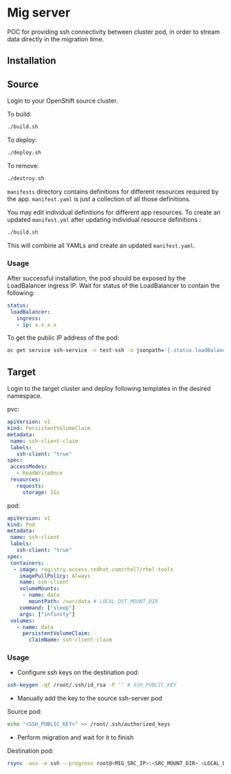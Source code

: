 # Mig server

POC for providing ssh connectivity between cluster pod, in order to stream data directly in the migration time.

## Installation

## Source

Login to your OpenShift source cluster.

To build:

```bash
./build.sh
```

To deploy:

```bash
./deploy.sh
```

To remove:

```bash
./destroy.sh
```

`manifests` directory contains definitions for different resources required by the app. `manifest.yaml` is just a collection of all those definitions. 

You may edit individual definitions for different app resources. To create an updated `manifest.yml` after updating individual resource definitions :

```bash
./build.sh
```

This will combine all YAMLs and create an updated `manifest.yaml`.

### Usage

After successful installation, the pod should be exposed by the LoadBalancer ingress IP. Wait for status of the LoadBalancer to contain the following:

```yaml
status:
 loadBalancer:
   ingress:
   - ip: x.x.x.x
```

To get the public IP address of the pod:

```bash
oc get service ssh-service -n test-ssh -o jsonpath='{.status.loadBalancer.ingress[0].ip}' # MIG_SRC_IP
```

## Target

Login to the target cluster and deploy following templates in the desired namespace.

pvc:
```yaml
apiVersion: v1
kind: PersistentVolumeClaim
metadata:
 name: ssh-client-claim
 labels:
   ssh-client: "true"
spec:
 accessModes:
   - ReadWriteOnce
 resources:
   requests:
     storage: 1Gi
```

pod:

```yaml
apiVersion: v1
kind: Pod
metadata:
 name: ssh-client
 labels:
   ssh-client: "true"
spec:
 containers:
  - image: registry.access.redhat.com/rhel7/rhel-tools
    imagePullPolicy: Always
    name: ssh-client
    volumeMounts:
     - name: data
       mountPath: /var/data # LOCAL_DST_MOUNT_DIR
    command: ["sleep"]
    args: ["infinity"]
 volumes:
   - name: data
     persistentVolumeClaim:
       claimName: ssh-client-claim
```

### Usage

- Configure ssh keys on the destination pod:

```bash
ssh-keygen -qf /root/.ssh/id_rsa -P '' # SSH_PUBLIC_KEY
```

- Manually add the key to the source ssh-server pod

Source pod:
```bash
echo "<SSH_PUBLIC_KEY>" >> /root/.ssh/authorized_keys
```

- Perform migration and wait for it to finish

Destination pod:

```bash
rsync -avx -e ssh --progress root@<MIG_SRC_IP>:<SRC_MOUNT_DIR> <LOCAL_DST_MOUNT_DIR>
```








